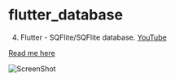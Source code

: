 # flutter_database

4. Flutter - SQFlite/SQFlite database. [YouTube](https://youtu.be/D9jUX1JB1is)

[Read me here](https://www.developerlibs.com/2018/07/flutter-sqlite-database-example.html)

![ScreenShot](https://github.com/DeveloperLibs/flutter_database/blob/master/screen/Databasegif.gif)
